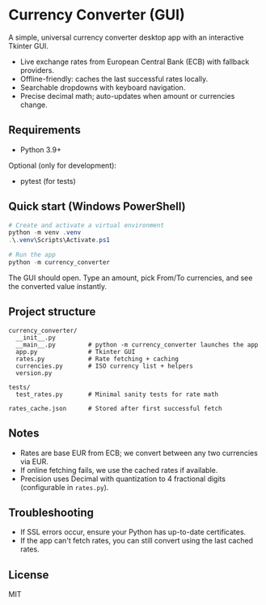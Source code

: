 # Currency Converter (GUI)

A simple, universal currency converter desktop app with an interactive Tkinter GUI.

- Live exchange rates from European Central Bank (ECB) with fallback providers.
- Offline-friendly: caches the last successful rates locally.
- Searchable dropdowns with keyboard navigation.
- Precise decimal math; auto-updates when amount or currencies change.

## Requirements

- Python 3.9+

Optional (only for development):
- pytest (for tests)

## Quick start (Windows PowerShell)

```powershell
# Create and activate a virtual environment
python -m venv .venv
.\.venv\Scripts\Activate.ps1

# Run the app
python -m currency_converter
```

The GUI should open. Type an amount, pick From/To currencies, and see the converted value instantly.

## Project structure

```
currency_converter/
  __init__.py
  __main__.py         # python -m currency_converter launches the app
  app.py              # Tkinter GUI
  rates.py            # Rate fetching + caching
  currencies.py       # ISO currency list + helpers
  version.py

tests/
  test_rates.py       # Minimal sanity tests for rate math

rates_cache.json      # Stored after first successful fetch
```

## Notes

- Rates are base EUR from ECB; we convert between any two currencies via EUR.
- If online fetching fails, we use the cached rates if available.
- Precision uses Decimal with quantization to 4 fractional digits (configurable in `rates.py`).

## Troubleshooting

- If SSL errors occur, ensure your Python has up-to-date certificates.
- If the app can't fetch rates, you can still convert using the last cached rates.

## License

MIT

